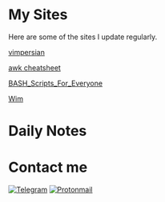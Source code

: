 <h1>My Sites</h1>
Here are some of the sites I update regularly. 

[vimpersian](https://vimpersian.github.io)

[awk cheatsheet](https://wolandark.github.io/awk-cheatsheet-farsi/)

[BASH_Scripts_For_Everyone](https://wolandark.github.io/BASH_Scripts_For_Everyone/)

[Wim](https://wolandark.github.io/wim/)

# Daily Notes

# Contact me

[![Telegram](https://img.shields.io/badge/Telegram-2CA5E0?style=for-the-badge&logo=telegram&logoColor=white)](https://t.me/wolandarkside)
[![Protonmail](https://img.shields.io/badge/ProtonMail-8B89CC?style=for-the-badge&logo=protonmail&logoColor=white)](mailto:contact-woland@proton.me)

